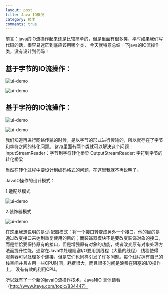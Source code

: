 ```yaml
---
layout: post
title: Java IO概况
category: 技术
comments: true
---
```



前言：java的IO流操作起来还是比较简单的，但是里面有很多类，平时如果我们写代码的话，很容易迷茫到底应该用哪个类，
今天就特意总结一下java的IO流操作类，没有设计到代码！

## 基于字节的IO流操作：

![ui-demo](http://static.oschina.net/uploads/space/2014/1023/122032_kz6k_1863482.jpg)

![ui-demo](http://static.oschina.net/uploads/space/2014/1023/122121_je6C_1863482.jpg)

## 基于字符的IO流操作：

![ui-demo](http://static.oschina.net/uploads/space/2014/1023/122226_jTJD_1863482.jpg)

![ui-demo](http://static.oschina.net/uploads/space/2014/1023/122338_C8V4_1863482.jpg)

我们知道再进行网络传输的时候，是以字节的形式进行传输的，所以就存在了字节和字符之间的转化问题。
java里面有两个类就可以解决这个问题：InputStreamReader：字节到字符转化桥梁   OutputStreamReader: 字符到字节的转化桥梁                      

当然在转化过程中要设计到编码格式的问题，在这里我就不再说明了。

JavaIO操作的设计模式：

1.适配器模式

![ui-demo](http://static.oschina.net/uploads/space/2014/1023/122844_bdFM_1863482.jpg)

2.装饰器模式

![ui-demo](http://static.oschina.net/uploads/space/2014/1023/123020_ReeL_1863482.jpg)

在这里我想说明的是:适配器模式：将一个接口转变成另外一个接口，他的目的是通过改变接口来达到重复使用的目的；而装饰器模块不是要改变装饰对象的接口，
而是恰恰要保持原有的接口，但是增强原有对象的功能，或者改变原有对象处理方法而提升性能。通常在Java中处理阻塞I/O要用到线程（大量的线程）,线程使得
服务器可以处理多个连接，但是它们也同样引发了许多问题。每个线程拥有自己的栈空间并且占用一些CPU时间，耗费很大，而且很多时间是浪费在阻塞的I/O操作上，
没有有效的利用CPU。

所以就有了一个新的javaIO流操作技术，JavaNIO  具体请看（http://www.iteye.com/topic/834447）
